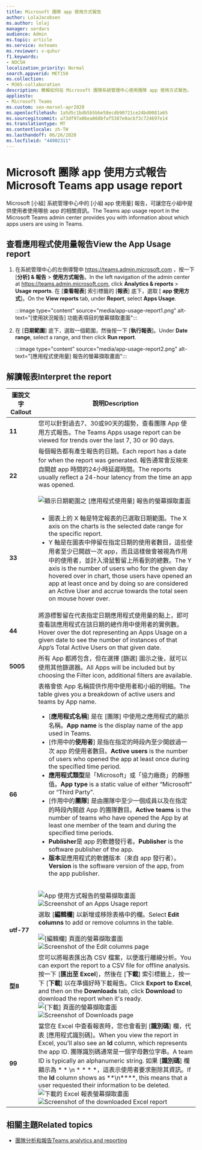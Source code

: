 ```yaml
---
title: Microsoft 團隊 app 使用方式報告
author: LolaJacobsen
ms.author: lolaj
manager: serdars
audience: Admin
ms.topic: article
ms.service: msteams
ms.reviewer: v-quhur
f1.keywords:
- NOCSH
localization_priority: Normal
search.appverid: MET150
ms.collection:
- M365-collaboration
description: 瞭解如何在 Microsoft 團隊系統管理中心使用團隊 app 使用方式報告。
appliesto:
- Microsoft Teams
ms.custom: seo-marvel-apr2020
ms.openlocfilehash: 1a5d5c1bdb5b5bbe58ecdb90721ce24bd0081a65
ms.sourcegitcommit: a73df97a06ea860bfaf5387e0acbf3c724697e14
ms.translationtype: MT
ms.contentlocale: zh-TW
ms.lasthandoff: 06/26/2020
ms.locfileid: "44902311"
---
```

# <a name="microsoft-teams-app-usage-report"></a><span data-ttu-id="bd3c4-103">Microsoft 團隊 app 使用方式報告</span><span class="sxs-lookup"><span data-stu-id="bd3c4-103">Microsoft Teams app usage report</span></span>

<span data-ttu-id="bd3c4-104">Microsoft [小組] 系統管理中心中的 [小組 app 使用量] 報告，可讓您在小組中提供使用者使用哪些 app 的相關資訊。</span><span class="sxs-lookup"><span data-stu-id="bd3c4-104">The Teams app usage report in the Microsoft Teams admin center provides you with information about which apps users are using in Teams.</span></span>  

## <a name="view-the-app-usage-report"></a><span data-ttu-id="bd3c4-105">查看應用程式使用量報告</span><span class="sxs-lookup"><span data-stu-id="bd3c4-105">View the App Usage report</span></span>

1.  <span data-ttu-id="bd3c4-106">在系統管理中心的左側導覽中 <https://teams.admin.microsoft.com> ，按一下 [**分析] & 報告** \> **使用方式報告**。</span><span class="sxs-lookup"><span data-stu-id="bd3c4-106">In the left navigation of the admin center at <https://teams.admin.microsoft.com>, click **Analytics & reports** \> **Usage reports**.</span></span> <span data-ttu-id="bd3c4-107">在 [**查看報表**] 索引標籤的 [**報表**] 底下，選取 [ **app 使用方式**]。</span><span class="sxs-lookup"><span data-stu-id="bd3c4-107">On the **View reports** tab, under **Report**, select **Apps Usage**.</span></span>

     :::image type="content" source="media/app-usage-report1.png" alt-text="[使用狀況報告] 功能表項目的螢幕擷取畫面":::

2.  <span data-ttu-id="bd3c4-109">在 [**日期範圍**] 底下，選取一個範圍，然後按一下 [**執行報表**]。</span><span class="sxs-lookup"><span data-stu-id="bd3c4-109">Under **Date range**, select a range, and then click **Run report**.</span></span>

      :::image type="content" source="media/app-usage-report2.png" alt-text="[應用程式使用量] 報告的螢幕擷取畫面":::

## <a name="interpret-the-report"></a><span data-ttu-id="bd3c4-111">解讀報表</span><span class="sxs-lookup"><span data-stu-id="bd3c4-111">Interpret the report</span></span>

|<span data-ttu-id="bd3c4-112">圖說文字</span><span class="sxs-lookup"><span data-stu-id="bd3c4-112">Callout</span></span> |<span data-ttu-id="bd3c4-113">說明</span><span class="sxs-lookup"><span data-stu-id="bd3c4-113">Description</span></span>  |
|--------|-------------|
|<span data-ttu-id="bd3c4-114">**1**</span><span class="sxs-lookup"><span data-stu-id="bd3c4-114">**1**</span></span>   |<span data-ttu-id="bd3c4-115">您可以針對過去7、30或90天的趨勢，查看團隊 App 使用方式報告。</span><span class="sxs-lookup"><span data-stu-id="bd3c4-115">The Teams Apps usage report can be viewed for trends over the last 7, 30 or 90 days.</span></span> |
|<span data-ttu-id="bd3c4-116">**2**</span><span class="sxs-lookup"><span data-stu-id="bd3c4-116">**2**</span></span>   |<span data-ttu-id="bd3c4-117">每個報告都有產生報告的日期。</span><span class="sxs-lookup"><span data-stu-id="bd3c4-117">Each report has a date for when the report was generated.</span></span> <span data-ttu-id="bd3c4-118">報告通常會反映來自開啟 app 時間的24小時延遲時間。</span><span class="sxs-lookup"><span data-stu-id="bd3c4-118">The reports usually reflect a 24-hour latency from the time an app was opened.</span></span> <br><br>![顯示日期範圍之 [應用程式使用量] 報告的螢幕擷取畫面](media/app-usage-report3.png)|
|<span data-ttu-id="bd3c4-120">**3**</span><span class="sxs-lookup"><span data-stu-id="bd3c4-120">**3**</span></span>    | <ul><li><span data-ttu-id="bd3c4-121">圖表上的 X 軸是特定報表的已選取日期範圍。</span><span class="sxs-lookup"><span data-stu-id="bd3c4-121">The X axis on the charts is the selected date range for the specific report.</span></span></li><li><span data-ttu-id="bd3c4-122">Y 軸是在圖表中停留在指定日期的使用者數目，這些使用者至少已開啟一次 app，而且這樣做會被視為作用中的使用者，並計入滑鼠暫留上所看到的總數。</span><span class="sxs-lookup"><span data-stu-id="bd3c4-122">The Y axis is the number of users who for the given day hovered over in chart, those users have opened an app at least once and by doing so are considered an Active User and accrue towards the total seen on mouse hover over.</span></span></li></ul>|
|<span data-ttu-id="bd3c4-123">**4**</span><span class="sxs-lookup"><span data-stu-id="bd3c4-123">**4**</span></span>   |<span data-ttu-id="bd3c4-124">將游標暫留在代表指定日期應用程式使用量的點上，即可查看該應用程式在該日期的總作用中使用者的實例數。</span><span class="sxs-lookup"><span data-stu-id="bd3c4-124">Hover over the dot representing an Apps Usage on a given date to see the number of instances of that App’s Total Active Users on that given date.</span></span>  |
|<span data-ttu-id="bd3c4-125">**500**</span><span class="sxs-lookup"><span data-stu-id="bd3c4-125">**5**</span></span>   |<span data-ttu-id="bd3c4-126">所有 App 都將包含，但在選擇 [篩選] 圖示之後，就可以使用其他篩選器。</span><span class="sxs-lookup"><span data-stu-id="bd3c4-126">All Apps will be included but by choosing the Filter icon, additional filters are available.</span></span>  |
|<span data-ttu-id="bd3c4-127">**6**</span><span class="sxs-lookup"><span data-stu-id="bd3c4-127">**6**</span></span>   |<span data-ttu-id="bd3c4-128">表格會依 App 名稱提供作用中使用者和小組的明細。</span><span class="sxs-lookup"><span data-stu-id="bd3c4-128">The table gives you a breakdown of active users and teams by App name.</span></span><br><ul><li><span data-ttu-id="bd3c4-129">[**應用程式名稱**] 是在 [團隊] 中使用之應用程式的顯示名稱。</span><span class="sxs-lookup"><span data-stu-id="bd3c4-129">**App name** is the display name of the app used in Teams.</span></span></li><li><span data-ttu-id="bd3c4-130">[作用中的**使用者**] 是指在指定的時段內至少開啟過一次 app 的使用者數目。</span><span class="sxs-lookup"><span data-stu-id="bd3c4-130">**Active users** is the number of users who opened the app at least once during the specified time period.</span></span></li><li><span data-ttu-id="bd3c4-131">**應用程式類型**是「Microsoft」或「協力廠商」的靜態值。</span><span class="sxs-lookup"><span data-stu-id="bd3c4-131">**App type** is a static value of either “Microsoft” or “Third Party”.</span></span></li><li><span data-ttu-id="bd3c4-132">[作用中的**團隊**] 是由團隊中至少一個成員以及在指定的時段內開啟 App 的團隊數目。</span><span class="sxs-lookup"><span data-stu-id="bd3c4-132">**Active teams** is the number of teams who have opened the App by at least one member of the team and during the specified time periods.</span></span></li><li><span data-ttu-id="bd3c4-133">**Publisher**是 app 的軟體發行者。</span><span class="sxs-lookup"><span data-stu-id="bd3c4-133">**Publisher** is the software publisher of the app.</span></span></li><li><span data-ttu-id="bd3c4-134">**版本**是應用程式的軟體版本（來自 app 發行者）。</span><span class="sxs-lookup"><span data-stu-id="bd3c4-134">**Version** is the software version of the app, from the app publisher.</span></span></li></ul><br><span data-ttu-id="bd3c4-135">![App 使用方式報告的螢幕擷取畫面](media/app-usage-report4.png)</span><span class="sxs-lookup"><span data-stu-id="bd3c4-135">![Screenshot of an Apps Usage report](media/app-usage-report4.png)</span></span>  |
|<span data-ttu-id="bd3c4-136">**utf-7**</span><span class="sxs-lookup"><span data-stu-id="bd3c4-136">**7**</span></span>  |<span data-ttu-id="bd3c4-137">選取 [**編輯欄**] 以新增或移除表格中的欄。</span><span class="sxs-lookup"><span data-stu-id="bd3c4-137">Select **Edit columns** to add or remove columns in the table.</span></span><br><br><span data-ttu-id="bd3c4-138">![[編輯欄] 頁面的螢幕擷取畫面](media/app-usage-report5.png)</span><span class="sxs-lookup"><span data-stu-id="bd3c4-138">![Screenshot of the Edit columns page](media/app-usage-report5.png)</span></span>  |
|<span data-ttu-id="bd3c4-139">**型**</span><span class="sxs-lookup"><span data-stu-id="bd3c4-139">**8**</span></span>  |<span data-ttu-id="bd3c4-140">您可以將報表匯出為 CSV 檔案，以便進行離線分析。</span><span class="sxs-lookup"><span data-stu-id="bd3c4-140">You can export the report to a CSV file for offline analysis.</span></span> <span data-ttu-id="bd3c4-141">按一下 [**匯出至 Excel**]，然後在 [**下載**] 索引標籤上，按一下 [**下載**] 以在準備好時下載報告。</span><span class="sxs-lookup"><span data-stu-id="bd3c4-141">Click **Export to Excel**, and then on the **Downloads** tab, click **Download** to download the report when it's ready.</span></span><br><span data-ttu-id="bd3c4-142">![[下載] 頁面的螢幕擷取畫面](media/app-usage-report7.png)</span><span class="sxs-lookup"><span data-stu-id="bd3c4-142">![Screenshot of Downloads page](media/app-usage-report7.png)</span></span>  |
|<span data-ttu-id="bd3c4-143">**9**</span><span class="sxs-lookup"><span data-stu-id="bd3c4-143">**9**</span></span>   |<span data-ttu-id="bd3c4-144">當您在 Excel 中查看報表時，您也會看到 [**識別碼**] 欄，代表 [應用程式識別碼]。</span><span class="sxs-lookup"><span data-stu-id="bd3c4-144">When you view the report in Excel, you'll also see an **Id** column, which represents the app ID.</span></span> <span data-ttu-id="bd3c4-145">團隊識別碼通常是一個字母數位字串。</span><span class="sxs-lookup"><span data-stu-id="bd3c4-145">A team ID is typically an alphanumeric string.</span></span> <span data-ttu-id="bd3c4-146">如果 [**識別碼**] 欄顯示為 \* \* \n \* \* \* \*，這表示使用者要求刪除其資訊。</span><span class="sxs-lookup"><span data-stu-id="bd3c4-146">If the **Id** column shows as \*\*\n\*\*\*\*, this means that a user requested their information to be deleted.</span></span><br><span data-ttu-id="bd3c4-147">![下載的 Excel 報表螢幕擷取畫面](media/app-usage-report8.png)</span><span class="sxs-lookup"><span data-stu-id="bd3c4-147">![Screenshot of the downloaded Excel report](media/app-usage-report8.png)</span></span>  |

## <a name="related-topics"></a><span data-ttu-id="bd3c4-148">相關主題</span><span class="sxs-lookup"><span data-stu-id="bd3c4-148">Related topics</span></span>

- [<span data-ttu-id="bd3c4-149">團隊分析和報告</span><span class="sxs-lookup"><span data-stu-id="bd3c4-149">Teams analytics and reporting</span></span>](teams-reporting-reference.md)